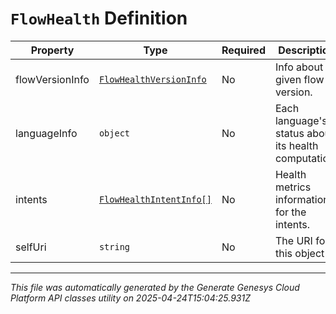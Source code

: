 # `FlowHealth` Definition

| Property | Type | Required | Description |
|----------|------|----------|-------------|
| flowVersionInfo | [`FlowHealthVersionInfo`](flowhealthversioninfo-definition.md) | No | Info about given flow version. |
| languageInfo | `object` | No | Each language's status about its health computation. |
| intents | [`FlowHealthIntentInfo[]`](flowhealthintentinfo-definition.md) | No | Health metrics information for the intents. |
| selfUri | `string` | No | The URI for this object |

---

*This file was automatically generated by the Generate Genesys Cloud Platform API classes utility on 2025-04-24T15:04:25.931Z*